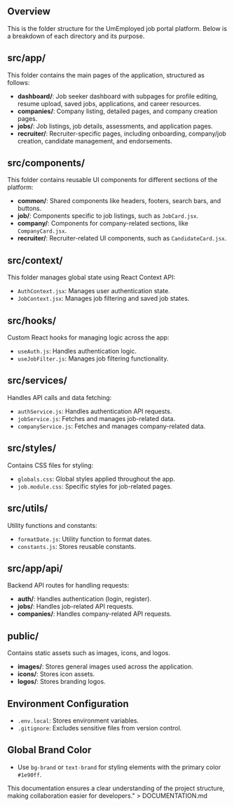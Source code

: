 
## Overview
This is the folder structure for the UmEmployed job portal platform. Below is a breakdown of each directory and its purpose.

## src/app/
This folder contains the main pages of the application, structured as follows:
- **dashboard/**: Job seeker dashboard with subpages for profile editing, resume upload, saved jobs, applications, and career resources.
- **companies/**: Company listing, detailed pages, and company creation pages.
- **jobs/**: Job listings, job details, assessments, and application pages.
- **recruiter/**: Recruiter-specific pages, including onboarding, company/job creation, candidate management, and endorsements.

## src/components/
This folder contains reusable UI components for different sections of the platform:
- **common/**: Shared components like headers, footers, search bars, and buttons.
- **job/**: Components specific to job listings, such as `JobCard.jsx`.
- **company/**: Components for company-related sections, like `CompanyCard.jsx`.
- **recruiter/**: Recruiter-related UI components, such as `CandidateCard.jsx`.

## src/context/
This folder manages global state using React Context API:
- `AuthContext.jsx`: Manages user authentication state.
- `JobContext.jsx`: Manages job filtering and saved job states.

## src/hooks/
Custom React hooks for managing logic across the app:
- `useAuth.js`: Handles authentication logic.
- `useJobFilter.js`: Manages job filtering functionality.

## src/services/
Handles API calls and data fetching:
- `authService.js`: Handles authentication API requests.
- `jobService.js`: Fetches and manages job-related data.
- `companyService.js`: Fetches and manages company-related data.

## src/styles/
Contains CSS files for styling:
- `globals.css`: Global styles applied throughout the app.
- `job.module.css`: Specific styles for job-related pages.

## src/utils/
Utility functions and constants:
- `formatDate.js`: Utility function to format dates.
- `constants.js`: Stores reusable constants.

## src/app/api/
Backend API routes for handling requests:
- **auth/**: Handles authentication (login, register).
- **jobs/**: Handles job-related API requests.
- **companies/**: Handles company-related API requests.

## public/
Contains static assets such as images, icons, and logos.
- **images/**: Stores general images used across the application.
- **icons/**: Stores icon assets.
- **logos/**: Stores branding logos.

## Environment Configuration
- `.env.local`: Stores environment variables.
- `.gitignore`: Excludes sensitive files from version control.

## Global Brand Color
- Use `bg-brand` or `text-brand` for styling elements with the primary color `#1e90ff`.

This documentation ensures a clear understanding of the project structure, making collaboration easier for developers." > DOCUMENTATION.md
